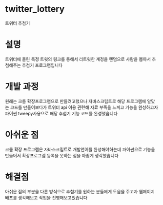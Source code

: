 # twitter_lottery
트위터 추첨기

# 설명
트위터에 올린 특정 트윗의 링크를 통해서 리트윗한 계정을 랜덤으로 사람을 뽑아서 추첨해주는 추첨기 프로그램입니다


# 개발 과정
원래는 크롬 확장프로그램으로 만들려고했으나 자바스크립트로 해당 프로그램에 알맞는 코드를 만들어보다가
트위터 api 이용 관련해 자료 부족을 느끼고 기능을 완성하고자 파이썬 tweepy사용으로 해당 추첨기 기능 코드를 완성했습니다

# 아쉬운 점

크롬 확장 프로그램은 자바스크립트로 개발언어를 완성해야하는데 파이썬으로 기능을 만들어서
확장프로그램 등록을 못하는 점을 아쉽게 생각했습니다

# 해결점
아쉬운 점의 부분을 다른 방식으로 추첨기를 원하는 분들에게 도움을 주고자 웹페이지 배포를 생각해보고 작업을 진행해보고있습니다



